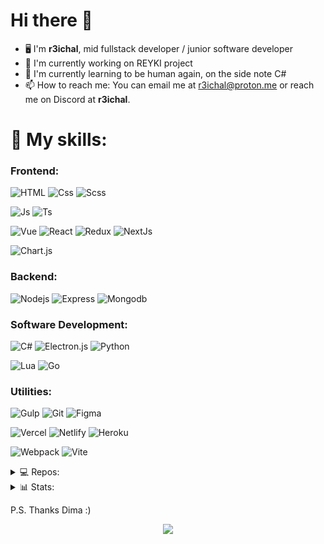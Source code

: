 <!-- ![Banner](./IMG_20220727_235443_175.jpg) -->

<h1>Hi there 👋 </h1>

- 🖥 I'm **r3ichal**, mid fullstack developer / junior software developer
- 🔭 I'm currently working on REYKI project
- 🌱 I'm currently learning to be human again, on the side note C#
- 📫 How to reach me:  You can email me at [r3ichal@proton.me](mailto:r3ichal@proton.me) or reach me on Discord at **r3ichal**.




<h1> 🧰 My skills: </h1>

### Frontend:
![HTML](https://img.shields.io/badge/-Html-292D3E?style=for-the-badge&logo=html5&logoColor=E34F26)
![Css](https://img.shields.io/badge/-Css-292D3E?style=for-the-badge&logo=css3&logoColor=5c98f2)
![Scss](https://img.shields.io/badge/-SCSS-292D3E?style=for-the-badge&logo=SASS)

![Js](https://img.shields.io/badge/-JavaScript-292D3E?style=for-the-badge&logo=JavaScript)
![Ts](https://img.shields.io/badge/-Typescript-292D3E?style=for-the-badge&logo=Typescript)


![Vue](https://img.shields.io/badge/-Vue-292D3E?style=for-the-badge&logo=vuedotjs)
![React](https://img.shields.io/badge/react-292D3E?style=for-the-badge&logo=react)
![Redux](https://img.shields.io/badge/-redux-292D3E?style=for-the-badge&logo=redux&logoColor=violet)
![NextJs](https://img.shields.io/badge/-nextjs-292D3E?style=for-the-badge&logo=next.js)

![Chart.js](https://img.shields.io/badge/chart.js-292D3E?style=for-the-badge&logo=chart.js)

### Backend:

![Nodejs](https://img.shields.io/badge/-Node.js-292D3E?style=for-the-badge&logo=node.js)
![Express](https://img.shields.io/badge/-express.js-292D3E?style=for-the-badge&logo=express)
![Mongodb](https://img.shields.io/badge/-Mongodb-292D3E?style=for-the-badge&logo=mongodb)

### Software Development:

![C#](https://img.shields.io/badge/-C%23-292D3E?style=for-the-badge&logo=csharp&logoColor=violet)
![Electron.js](https://img.shields.io/badge/Electron-292D3E?style=for-the-badge&logo=Electron&logoColor=violet)
![Python](https://img.shields.io/badge/-Python-292D3E?style=for-the-badge&logo=python)

![Lua](https://img.shields.io/badge/-Lua-292D3E?style=for-the-badge&logo=lua&logoColor=violet)
![Go](https://img.shields.io/badge/-Go-292D3E?style=for-the-badge&logo=go&logoColor=violet)
<!-- ![C++](https://img.shields.io/badge/-C++-292D3E?style=for-the-badge&logo=c%2B%2B&logoColor=violet) -->


### Utilities:

![Gulp](https://img.shields.io/badge/-gulp-292D3E?style=for-the-badge&logo=gulp)
![Git](https://img.shields.io/badge/-git-292D3E?style=for-the-badge&logo=git)
![Figma](https://img.shields.io/badge/-figma-292D3E?style=for-the-badge&logo=figma&logoColor=c44)

![Vercel](https://img.shields.io/badge/vercel-292D3E.svg?style=for-the-badge&logo=vercel&logoColor=white)
![Netlify](https://img.shields.io/badge/netlify-292D3E.svg?style=for-the-badge&logo=netlify&logoColor=#00C7B7)
![Heroku](https://img.shields.io/badge/heroku-292D3E.svg?style=for-the-badge&logo=heroku&logoColor=white)

![Webpack](https://img.shields.io/badge/-webpack-292D3E?style=for-the-badge&logo=webpack)
![Vite](https://img.shields.io/badge/-vite-292D3E?style=for-the-badge&logo=vite)



<!-- ![Docker](https://img.shields.io/badge/-Docker-292D3E?style=for-the-badge&logo=Docker) -->
<!--C691E9  292D3E-->

<details>
  <summary>💻 Repos:</summary>
 
  [![ReadMe Card](https://github-readme-stats-git-masterrstaa-rickstaa.vercel.app/api/pin/?username=MaxPopsuy&repo=Entropy&theme=material-palenight)](https://github.com/MaxPopsuy/Entropy)
  [![ReadMe Card](https://github-readme-stats-git-masterrstaa-rickstaa.vercel.app/api/pin/?username=MaxPopsuy&repo=LuaFlux&theme=material-palenight)](https://github.com/MaxPopsuy/LuaFlux)
  [![ReadMe Card](https://github-readme-stats-git-masterrstaa-rickstaa.vercel.app/api/pin/?username=MaxPopsuy&repo=archetypes-testing&theme=material-palenight)](https://github.com/MaxPopsuy/archetypes-testing)
  [![ReadMe Card](https://github-readme-stats-git-masterrstaa-rickstaa.vercel.app/api/pin/?username=MaxPopsuy&repo=filmSearch&theme=material-palenight)](https://github.com/MaxPopsuy/filmSearch)
  [![ReadMe Card](https://github-readme-stats-git-masterrstaa-rickstaa.vercel.app/api/pin/?username=MaxPopsuy&repo=react-starter&theme=material-palenight)](https://github.com/MaxPopsuy/react-starter)
  [![ReadMe Card](https://github-readme-stats-git-masterrstaa-rickstaa.vercel.app/api/pin/?username=MaxPopsuy&repo=express_starter-pack&theme=material-palenight)](https://github.com/MaxPopsuy/express_starter-pack)
  
</details> 

<details>
  <summary>📊 Stats:</summary>
 
  [![Commits by lang](http://github-profile-summary-cards.vercel.app/api/cards/most-commit-language?username=MaxPopsuy&theme=tokyonight)](https://github.com/MaxPopsuy)
  [![Top Langs](http://github-profile-summary-cards.vercel.app/api/cards/repos-per-language?username=MaxPopsuy&theme=tokyonight)](https://github.com/MaxPopsuy)
  [![GitHub stats](http://github-profile-summary-cards.vercel.app/api/cards/profile-details?username=MaxPopsuy&theme=tokyonight)](https://github.com/MaxPopsuy)
  [![GitHub stats](http://github-profile-summary-cards.vercel.app/api/cards/stats?username=MaxPopsuy&theme=tokyonight)](https://github.com/MaxPopsuy)
  [![Commits by time](http://github-profile-summary-cards.vercel.app/api/cards/productive-time?username=MaxPopsuy&utcOffset=+2&theme=tokyonight)](https://github.com/MaxPopsuy)
  
</details>

P.S. Thanks Dima :)

<p align="center">
  <img src="https://komarev.com/ghpvc/?username=MaxPopsuy&label=Visitors&color=292D3E&style=for-the-badge"/>
</p>
